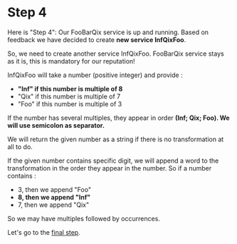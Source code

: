 # Step 4

Here is "Step 4":
Our FooBarQix service is up and running. Based on feedback we have decided to create **new service InfQixFoo**.

So, we need to create another service InfQixFoo. FooBarQix service stays as it is, this is mandatory for our reputation!

InfQixFoo will take a number (positive integer) and provide :

- **"Inf" if this number is multiple of 8**
- "Qix" if this number is multiple of 7
- "Foo" if this number is multiple of 3

If the number has several multiples, they appear in order **(Inf; Qix; Foo). We will use semicolon as separator.**

We will return the given number as a string if there is no transformation at all to do.

If the given number contains specific digit, we will append a word to the transformation in the order they appear in the number.
So if a number contains :

- 3, then we append "Foo"
- **8, then we append "Inf"**
- 7, then we append "Qix"

So we may have multiples followed by occurrences.

Let's go to the [final step](./step_5.md).

